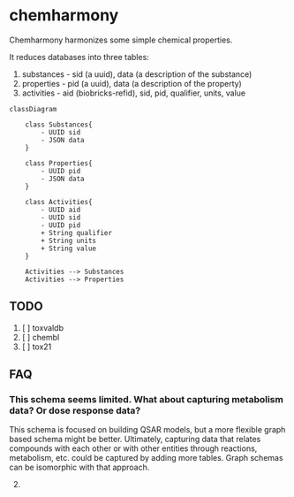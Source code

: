 # chemharmony
Chemharmony harmonizes some simple chemical properties.

It reduces databases into three tables:
1. substances - sid (a uuid), data (a description of the substance)
2. properties - pid (a uuid), data (a description of the property)
3. activities - aid (biobricks-refid), sid, pid, qualifier, units, value

```mermaid
classDiagram

    class Substances{
        - UUID sid
        - JSON data
    }

    class Properties{
        - UUID pid
        - JSON data
    }

    class Activities{
        - UUID aid 
        - UUID sid
        - UUID pid
        + String qualifier
        + String units
        + String value
    }

    Activities --> Substances
    Activities --> Properties

```

## TODO
1. [ ] toxvaldb
2. [ ] chembl
3. [ ] tox21

## FAQ
### This schema seems limited. What about capturing metabolism data? Or dose response data? 
This schema is focused on building QSAR models, but a more flexible graph based schema might be better. Ultimately, capturing data that relates compounds with each other or with other entities through reactions, metabolism, etc. could be captured by adding more tables. Graph schemas can be isomorphic with that approach.

2. 